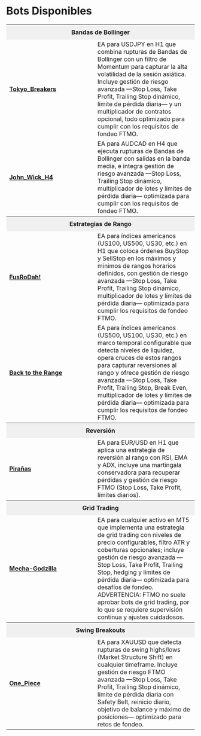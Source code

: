 # Bots Disponibles

<table style="table-layout:fixed; width:100%;">
  <!-- Bandas de Bollinger -->
  <tr>
    <th colspan="2" style="text-align:center; background-color:#f0f0f0; padding:10px;">
      Bandas de Bollinger
    </th>
  </tr>
  <tr>
    <td style="text-align:left; width:220px; min-width:220px; max-width:220px;">
      <a href="Tokyo_Breakers/README.md"><b>Tokyo_Breakers</b></a>
    </td>
    <td style="text-align:left;">
      EA para USDJPY en H1 que combina rupturas de Bandas de Bollinger con un filtro de Momentum para capturar la alta volatilidad de la sesión asiática. Incluye gestión de riesgo avanzada —Stop Loss, Take Profit, Trailing Stop dinámico, límite de pérdida diaria— y un multiplicador de contratos opcional, todo optimizado para cumplir con los requisitos de fondeo FTMO.
    </td>
  </tr>
  <tr>
    <td style="text-align:left;">
      <a href="John_Wick_H4/README.md"><b>John_Wick_H4</b></a>
    </td>
    <td style="text-align:left;">
      EA para AUDCAD en H4 que ejecuta rupturas de Bandas de Bollinger con salidas en la banda media, e integra gestión de riesgo avanzada —Stop Loss, Trailing Stop dinámico, multiplicador de lotes y límites de pérdida diaria— optimizada para cumplir con los requisitos de fondeo FTMO.
    </td>
  </tr>

  <!-- Estrategias de Rango -->
  <tr>
    <th colspan="2" style="text-align:center; background-color:#f0f0f0; padding:10px;">
      Estrategias de Rango
    </th>
  </tr>
  <tr>
    <td style="text-align:left;">
      <a href="FusRoDah!/README.md"><b>FusRoDah!</b></a>
    </td>
    <td style="text-align:left;">
      EA para índices americanos (US100, US500, US30, etc.) en H1 que coloca órdenes BuyStop y SellStop en los máximos y mínimos de rangos horarios definidos, con gestión de riesgo avanzada —Stop Loss, Take Profit, Trailing Stop dinámico, multiplicador de lotes y límites de pérdida diaria— optimizada para cumplir los requisitos de fondeo FTMO.
    </td>
  </tr>
  <tr>
    <td style="text-align:left;">
      <a href="Back_to_the_Range/README.md"><b>Back to the Range</b></a>
    </td>
    <td style="text-align:left;">
      EA para índices americanos (US500, US100, US30, etc.) en marco temporal configurable que detecta niveles de liquidez, opera cruces de estos rangos para capturar reversiones al rango y ofrece gestión de riesgo avanzada —Stop Loss, Take Profit, Trailing Stop, Break Even, multiplicador de lotes y límites de pérdida diaria— optimizada para cumplir los requisitos de fondeo FTMO.
    </td>
  </tr>

  <!-- Reversión -->
  <tr>
    <th colspan="2" style="text-align:center; background-color:#f0f0f0; padding:10px;">
      Reversión
    </th>
  </tr>
  <tr>
    <td style="text-align:left;">
      <a href="Pirañas/README.md"><b>Pirañas</b></a>
    </td>
    <td style="text-align:left;">
      EA para EUR/USD en H1 que aplica una estrategia de reversión al rango con RSI, EMA y ADX, incluye una martingala conservadora para recuperar pérdidas y gestión de riesgo FTMO (Stop Loss, Take Profit, límites diarios).
    </td>
  </tr>

  <!-- Grid Trading -->
  <tr>
    <th colspan="2" style="text-align:center; background-color:#f0f0f0; padding:10px;">
      Grid Trading
    </th>
  </tr>
  <tr>
    <td style="text-align:left;">
      <a href="Mecha_Godzilla/README.md"><b>Mecha-Godzilla</b></a>
    </td>
    <td style="text-align:left;">
      EA para cualquier activo en MT5 que implementa una estrategia de grid trading con niveles de precio configurables, filtro ATR y coberturas opcionales; incluye gestión de riesgo avanzada —Stop Loss, Take Profit, Trailing Stop, hedging y límites de pérdida diaria— optimizada para desafíos de fondeo. ADVERTENCIA: FTMO no suele aprobar bots de grid trading, por lo que se requiere supervisión continua y ajustes cuidadosos.
    </td>
  </tr>

  <!-- Swing Breakouts -->
  <tr>
    <th colspan="2" style="text-align:center; background-color:#f0f0f0; padding:10px;">
      Swing Breakouts
    </th>
  </tr>
  <tr>
    <td style="text-align:left; width:220px; min-width:220px; max-width:220px;">
      <a href="One_Piece_v01/README.md"><b>One_Piece</b></a>
    </td>
    <td style="text-align:left;">
      EA para XAUUSD que detecta rupturas de swing highs/lows (Market Structure Shift) en cualquier timeframe. Incluye gestión de riesgo FTMO avanzada —Stop Loss, Take Profit, Trailing Stop dinámico, límite de pérdida diaria con Safety Belt, reinicio diario, objetivo de balance y máximo de posiciones— optimizado para retos de fondeo.
    </td>
  </tr>
</table>
